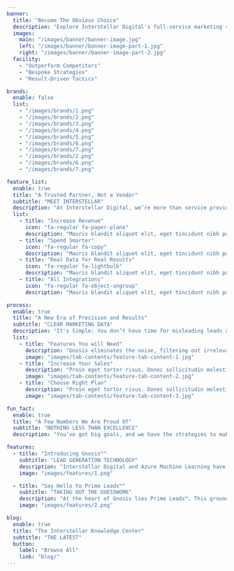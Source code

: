 ```yaml
---
banner:
  title: "Become The Obvious Choice"
  description: "Explore Interstellar Digital's full-service marketing solutions to see how we can help you boost exposure, generate leads, and turn visitors into loyal customers."
  images:
    main: "/images/banner/banner-image.jpg"
    left: "/images/banner/banner-image-part-1.jpg"
    right: "/images/banner/banner-image-part-2.jpg"
  facility:
    - "Outperform Competitors"
    - "Bespoke Strategies"
    - "Result-Driven Tactics"

brands:
  enable: false
  list:
    - "/images/brands/1.png"
    - "/images/brands/2.png"
    - "/images/brands/3.png"
    - "/images/brands/4.png"
    - "/images/brands/5.png"
    - "/images/brands/6.png"
    - "/images/brands/7.png"
    - "/images/brands/2.png"
    - "/images/brands/6.png"
    - "/images/brands/7.png"

feature_list:
  enable: true
  title: "A Trusted Partner, Not a Vendor"
  subtitle: "MEET INTERSTELLAR"
  description: "At Interstellar Digital, we’re more than service providers – we’re your trusted advisors here to help you navigate the complex world of marketing."
  list:
    - title: "Increase Revenue"
      icon: "fa-regular fa-paper-plane"
      description: "Mauris blandit aliquet elit, eget tincidunt nibh pulvinar a. Mauris blandit aliquet elit, eget tincidunt pulvinar a. Curabitur aliquet quam id dui posuere"
    - title: "Spend Smarter"
      icon: "fa-regular fa-copy"
      description: "Mauris blandit aliquet elit, eget tincidunt nibh pulvinar a. Mauris blandit aliquet elit, eget tincidunt pulvinar a. Curabitur aliquet quam id dui posuere"
    - title: "Real Data for Real Results"
      icon: "fa-regular fa-lightbulb"
      description: "Mauris blandit aliquet elit, eget tincidunt nibh pulvinar a. Mauris blandit aliquet elit, eget tincidunt pulvinar a. Curabitur aliquet quam id dui posuere"
    - title: "All Integrations"
      icon: "fa-regular fa-object-ungroup"
      description: "Mauris blandit aliquet elit, eget tincidunt nibh pulvinar a. Mauris blandit aliquet elit, eget tincidunt pulvinar a. Curabitur aliquet quam id dui posuere"

process:
  enable: true
  title: "A New Era of Precision and Results"
  subtitle: "CLEAR MARKETING DATA"
  description: "It's Simple: You don’t have time for misleading leads and KPIs."
  list:
    - title: "Features You will Need"
      description: "Gnosis eliminates the noise, filtering out irrelevant data like page visits, spam calls, and forms. As a result, we’re able to provide our customers with a precise cost per lead, enabling strategic decision-making that directly influences your revenue streams."
      image: "images/tab-contents/feature-tab-content-1.jpg"
    - title: "Increase Your Sales"
      description: "Proin eget tortor risus. Donec sollicitudin molestie imperdiet et, porttitor at sem."
      image: "images/tab-contents/feature-tab-content-2.jpg"
    - title: "Choose Right Plan"
      description: "Proin eget tortor risus. Donec sollicitudin molestie imperdiet et, porttitor at sem."
      image: "images/tab-contents/feature-tab-content-3.jpg"

fun_fact:
  enable: true
  title: "A Few Numbers We Are Proud Of"
  subtitle: "NOTHING LESS THAN EXCELLENCE"
  description: "You’ve got big goals, and we have the strategies to make them a reality. At Interstellar Digital, we understand and put into action the methods we know drive success, and what makes us unique is how we make these methods work even better for your business."

features:
  - title: "Introducing Gnosis™"
    subtitle: "LEAD GENERATION TECHNOLOGY"
    description: "Interstellar Digital and Azure Machine Learning have partnered to develop a cutting-edge, proprietary software called Gnosis. Harnessing the incredible power of AI and machine learning, Gnosis transforms your analytical data and market segments into actionable insights. Through a meticulous process analyzing 103-point identifiers, Gnosis expertly pinpoints the most lucrative pathways for your business."
    image: "images/features/1.png"

  - title: "Say Hello to Prime Leads™"
    subtitle: "TAKING OUT THE GUESSWORK"
    description: "At the heart of Gnosis lies Prime Leads™. This groundbreaking feature enables us to identify and focus on leads with the highest potential – your Prime Leads™. By leveraging the analytical power of AI and machine learning, we ensure that our reported leads are accurate, genuine, and promising. You’ll never have to invest in leads that lack value or relevance again."
    image: "images/features/2.png"

blog:
  enable: true
  title: "The Interstellar Knowledge Center"
  subtitle: "THE LATEST"
  button:
    label: "Browse All"
    link: "blog/"
---
```

